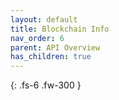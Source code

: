 ```yaml
---
layout: default
title: Blockchain Info
nav_order: 6
parent: API Overview
has_children: true
---
```


{: .fs-6 .fw-300 }